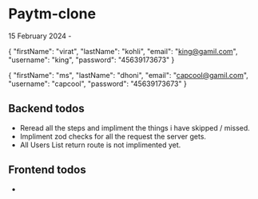 # Paytm-clone

15 February 2024 -

{
    "firstName": "virat",
    "lastName": "kohli",
    "email": "king@gamil.com",
    "username": "king",
    "password": "45639173673"
}

{
    "firstName": "ms",
    "lastName": "dhoni",
    "email": "capcool@gamil.com",
    "username": "capcool",
    "password": "45639173673"
}


## Backend todos

* Reread all the steps and impliment the things i have skipped / missed.
* Impliment zod checks for all the request the server gets. 
* All Users List return route is not implimented yet.

## Frontend todos

* 